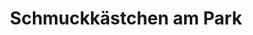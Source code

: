 ---
title: "Schmuckkästchen am Park"
url: /koethen-anhalt/schmuckkaestchen-am-park/
shop: Schmuck
---